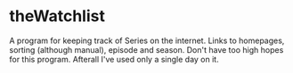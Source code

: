 # theWatchlist
A program for keeping track of Series on the internet. Links to homepages, sorting (although manual), episode and season.
Don't have too high hopes for this program. Afterall I've used only a single day on it.
